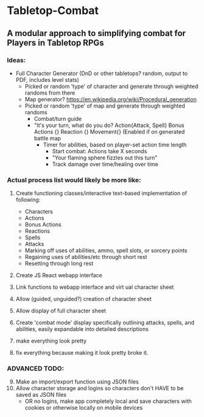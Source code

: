 # Tabletop-Combat
## A modular approach to simplifying combat for Players in Tabletop RPGs


### Ideas:
* Full Character Generator (DnD or other tabletops? random, output to PDF, includes level stats)
    * Picked or random 'type' of character and generate through weighted randoms from there
    * Map generator? https://en.wikipedia.org/wiki/Procedural_generation
    * Picked or random 'type' of map and generate through weighted randoms
        * Combat/turn guide 
        * "It's your turn, what do you do? Action{Attack, Spell} Bonus Actions {} Reaction {} Movement{} (Enabled if on generated battle map
            * Timer for abilities, based on player-set action time length
                * Start combat: Actions take X seconds
                * "Your flaming sphere fizzles out this turn"
                * Track damage over time/healing over time

### Actual process list would likely be more like:
1. Create functioning classes/interactive text-based implementation of following:
    * Characters
    * Actions
    * Bonus Actions
    * Reactions
    * Spells
    * Attacks
    * Marking off uses of abilities, ammo, spell slots, or sorcery points
    * Regaining uses of abilities/etc through short rest
    * Resetting through long rest

2. Create JS React webapp interface
3. Link functions to webapp interface and virt  ual character sheet
4. Allow (guided, unguided?) creation of character sheet
5. Allow display of full character sheet
6. Create 'combat mode' display specifically outlining attacks, spells, and abilities, easily expandable into detailed descriptions
7. make everything look pretty
8. fix everything because making it look pretty broke it.

### ADVANCED TODO:
9. Make an import/export function using JSON files
10. Allow character storage and logins so characters don't HAVE to be saved as JSON files
    * OR no logins, make app completely local and save characters with cookies or otherwise locally on mobile devices